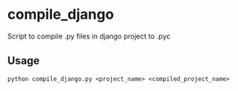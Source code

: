 # compile_django
Script to compile .py files in django project to .pyc 

## Usage
```python compile_django.py <project_name> <compiled_project_name>```
